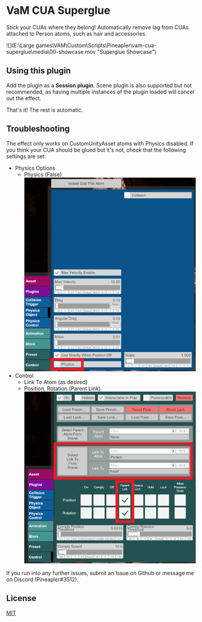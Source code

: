 # VaM CUA Superglue

Stick your CUAs where they belong! Automatically remove lag from CUAs attached to Person atoms, such as hair and accessories.

![](E:\Large games\VAM\Custom\Scripts\Pineapler\vam-cua-superglue\media\00-showcase.mov "Superglue Showcase")

## Using this plugin

Add the plugin as a **Session plugin**. Scene plugin is also supported but not recommended, as having multiple instances of the plugin loaded will cancel out the effect.

That's it! The rest is automatic.

## Troubleshooting

The effect only works on CustomUnityAsset atoms with Physics disabled. If you think your CUA should be glued but it's not, check that the following settings are set:

 - Physics Options 
   - Physics (False)
![](media/01-settings.png "Physics Options window")
 - Control
   - Link To Atom (as desired)
   - Position, Rotation (Parent Link)
![](media/02-settings.png "Control window")
   
If you run into any further issues, submit an Issue on Github or message me on Discord (Pineapler#3512).

## License

[MIT](LICENSE.md)
